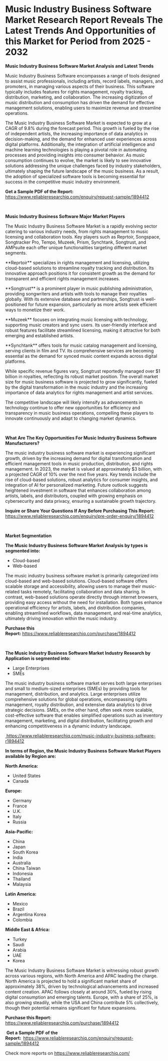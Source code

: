 <p><h1>Music Industry Business Software Market Research Report Reveals The Latest Trends And Opportunities of this Market for Period from 2025 - 2032</h1></p><p><strong>Music Industry Business Software Market Analysis and Latest Trends</strong></p>
<p><p>Music Industry Business Software encompasses a range of tools designed to assist music professionals, including artists, record labels, managers, and promoters, in managing various aspects of their business. This software typically includes features for rights management, royalty tracking, distribution, marketing, and collaboration. The increasing digitization of music distribution and consumption has driven the demand for effective management solutions, enabling users to maximize revenue and streamline operations.</p><p>The Music Industry Business Software Market is expected to grow at a CAGR of 9.8% during the forecast period. This growth is fueled by the rise of independent artists, the increasing importance of data analytics in decision-making, and the demand for enhanced user experiences across digital platforms. Additionally, the integration of artificial intelligence and machine learning technologies is playing a pivotal role in automating processes and providing insights into consumer behavior. As music consumption continues to evolve, the market is likely to see innovative solutions addressing the unique challenges faced by industry stakeholders, ultimately shaping the future landscape of the music business. As a result, the adoption of specialized software tools is becoming essential for success in the competitive music industry environment.</p></p>
<p><strong>Get a Sample PDF of the Report:&nbsp;</strong> <a href="https://www.reliableresearchiq.com/enquiry/request-sample/1894412?utm_campaign=2843&utm_medium=2&utm_source=Github&utm_content=ia&utm_term=28032025&utm_id=music-industry-business-software">https://www.reliableresearchiq.com/enquiry/request-sample/1894412</a></p>
<p>&nbsp;</p>
<p><strong>Music Industry Business Software Major Market Players</strong></p>
<p><p>The Music Industry Business Software Market is a rapidly evolving sector catering to various industry needs, from rights management to music licensing and collaboration tools. Key players such as Reprtoir, Songspace, Songtracker Pro, Tempo, Muzeek, Prism, Synchtank, Songtrust, and AMPsuite each offer unique functionalities targeting different market segments.</p><p>**Reprtoir** specializes in rights management and licensing, utilizing cloud-based solutions to streamline royalty tracking and distribution. Its innovative approach positions it for consistent growth as the demand for transparent and efficient rights management increases.</p><p>**Songtrust** is a prominent player in music publishing administration, providing songwriters and artists with tools to manage their royalties globally. With its extensive database and partnerships, Songtrust is well-positioned for future expansion, particularly as more artists seek efficient ways to monetize their work.</p><p>**Muzeek** focuses on integrating music licensing with technology, supporting music creators and sync users. Its user-friendly interface and robust features facilitate streamlined licensing, making it attractive for both emerging and established artists.</p><p>**Synchtank** offers tools for music catalog management and licensing, serving clients in film and TV. Its comprehensive services are becoming essential as the demand for synced music content expands across digital platforms.</p><p>While specific revenue figures vary, Songtrust reportedly managed over $1 billion in royalties, reflecting its robust market position. The overall market size for music business software is projected to grow significantly, fueled by the digital transformation in the music industry and the increasing importance of data analytics for rights management and artist services.</p><p>The competitive landscape will likely intensify as advancements in technology continue to offer new opportunities for efficiency and transparency in music business operations, compelling these players to innovate continuously and adapt to changing market dynamics.</p></p>
<p>&nbsp;</p>
<p><strong>What Are The Key Opportunities For Music Industry Business Software Manufacturers?</strong></p>
<p><p>The music industry business software market is experiencing significant growth, driven by the increasing demand for digital transformation and efficient management tools in music production, distribution, and rights management. In 2023, the market is valued at approximately $3 billion, with a projected CAGR of 10% over the next five years. Key trends include the rise of cloud-based solutions, robust analytics for consumer insights, and integration of AI for personalized marketing. Future outlook suggests heightened investment in software that enhances collaboration among artists, labels, and distributors, coupled with growing emphasis on cybersecurity and data privacy, ensuring a sustainable growth trajectory.</p></p>
<p><strong>Inquire or Share Your Questions If Any Before Purchasing This Report:</strong> <a href="https://www.reliableresearchiq.com/enquiry/pre-order-enquiry/1894412?utm_campaign=2843&utm_medium=2&utm_source=Github&utm_content=ia&utm_term=28032025&utm_id=music-industry-business-software">https://www.reliableresearchiq.com/enquiry/pre-order-enquiry/1894412</a></p>
<p>&nbsp;</p>
<p><strong>Market Segmentation</strong></p>
<p><strong>The Music Industry Business Software Market Analysis by types is segmented into:</strong></p>
<p><ul><li>Cloud-based</li><li>Web-based</li></ul></p>
<p><p>The music industry business software market is primarily categorized into cloud-based and web-based solutions. Cloud-based software offers scalable storage and accessibility, allowing users to manage their music-related tasks remotely, facilitating collaboration and data sharing. In contrast, web-based solutions operate directly through internet browsers, providing easy access without the need for installation. Both types enhance operational efficiency for artists, labels, and distribution companies, enabling streamlined workflows, data management, and real-time analytics, ultimately driving innovation within the music industry.</p></p>
<p><strong>Purchase this Report:&nbsp;</strong><a href="https://www.reliableresearchiq.com/purchase/1894412?utm_campaign=2843&utm_medium=2&utm_source=Github&utm_content=ia&utm_term=28032025&utm_id=music-industry-business-software">https://www.reliableresearchiq.com/purchase/1894412</a></p>
<p>&nbsp;</p>
<p><strong>The Music Industry Business Software Market Industry Research by Application is segmented into:</strong></p>
<p><ul><li>Large Enterprises</li><li>SMEs</li></ul></p>
<p><p>The music industry business software market serves both large enterprises and small to medium-sized enterprises (SMEs) by providing tools for management, distribution, and analytics. Large enterprises utilize comprehensive solutions for global operations, encompassing rights management, royalty distribution, and extensive data analytics to drive strategic decisions. SMEs, on the other hand, often seek more scalable, cost-effective software that enables simplified operations such as inventory management, marketing, and digital distribution, facilitating growth and enhancing competitiveness in a dynamic industry landscape.</p></p>
<p><a href="https://www.reliableresearchiq.com/music-industry-business-software-r1894412?utm_campaign=2843&utm_medium=2&utm_source=Github&utm_content=ia&utm_term=28032025&utm_id=music-industry-business-software">&nbsp;https://www.reliableresearchiq.com/music-industry-business-software-r1894412</a></p>
<p><strong>In terms of Region, the Music Industry Business Software Market Players available by Region are:</strong></p>
<p>
    <p> <strong> North America: </strong>
        <ul>
            <li>United States</li>
            <li>Canada</li>
        </ul>
        </p> 
    <p> <strong> Europe: </strong>
        <ul>
            <li>Germany</li>
            <li>France</li>
            <li>U.K.</li>
            <li>Italy</li>
            <li>Russia</li>
        </ul>
        </p> 
    <p> <strong> Asia-Pacific: </strong>
        <ul>
            <li>China</li>
            <li>Japan</li>
            <li>South Korea</li>
            <li>India</li>
            <li>Australia</li>
            <li>China Taiwan</li>
            <li>Indonesia</li>
            <li>Thailand</li>
            <li>Malaysia</li>
        </ul>
        </p> 
    <p> <strong> Latin America: </strong>
        <ul>
            <li>Mexico</li>
            <li>Brazil</li>
            <li>Argentina Korea</li>
            <li>Colombia</li>
        </ul>
        </p> 
    <p> <strong> Middle East & Africa: </strong>
        <ul>
            <li>Turkey</li>
            <li>Saudi</li>
            <li>Arabia</li>
            <li>UAE</li>
            <li>Korea</li>
        </ul>
    </p>
    </p>
<p><p>The Music Industry Business Software Market is witnessing robust growth across various regions, with North America and APAC leading the charge. North America is projected to hold a significant market share of approximately 38%, driven by technological advancements and increased content creation. APAC follows closely at around 30%, fueled by rising digital consumption and emerging talents. Europe, with a share of 25%, is also growing steadily, while the USA and China contribute 5% collectively, though their potential remains significant for future expansions.</p></p>
<p><strong>Purchase this Report: </strong><a href="https://www.reliableresearchiq.com/purchase/1894412?utm_campaign=2843&utm_medium=2&utm_source=Github&utm_content=ia&utm_term=28032025&utm_id=music-industry-business-software">https://www.reliableresearchiq.com/purchase/1894412</a></p>
<p>&nbsp;<strong>Get a Sample PDF of the Report:&nbsp;&nbsp;</strong><a href="https://www.reliableresearchiq.com/enquiry/request-sample/1894412?utm_campaign=2843&utm_medium=2&utm_source=Github&utm_content=ia&utm_term=28032025&utm_id=music-industry-business-software">https://www.reliableresearchiq.com/enquiry/request-sample/1894412</a></p>
<p><strong></strong></p>
<p>Check more reports on <a href="https://www.reliableresearchiq.com/?utm_campaign=2843&utm_medium=2&utm_source=Github&utm_content=ia&utm_term=28032025&utm_id=music-industry-business-software">https://www.reliableresearchiq.com/</a></p>